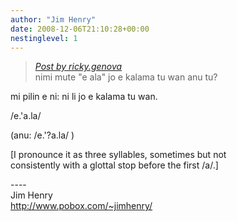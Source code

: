```yaml
---
author: "Jim Henry"
date: 2008-12-06T21:10:28+00:00
nestinglevel: 1
---
```

> [_Post by ricky.genova_](/CeJZt1jf/kalama-tu-wan-anu-tu#post1)  
> nimi mute "e ala" jo e kalama tu wan anu tu?  
> 

mi pilin e ni: ni li jo e kalama tu wan.  
  
/e.'a.la/  
  
(anu: /e.'?a.la/ )  
  
\[I pronounce it as three syllables, sometimes but not  
consistently with a glottal stop before the first /a/.\]  
  
\----  
Jim Henry  
http://www.pobox.com/~jimhenry/